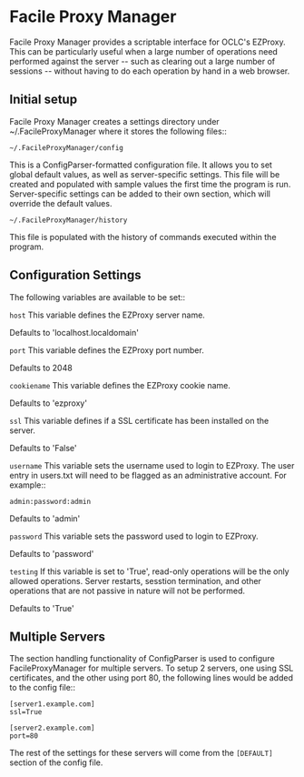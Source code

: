 # Facile Proxy Manager

Facile Proxy Manager provides a scriptable interface for OCLC's EZProxy.  This 
can be particularly useful when a large number of operations need performed
against the server --  such as clearing out a large number of sessions --
without having to do each operation by hand in a web browser.

## Initial setup

Facile Proxy Manager creates a settings directory under ~/.FacileProxyManager 
where it stores the following files::

`~/.FacileProxyManager/config`

This is a ConfigParser-formatted configuration file.  It allows you to set
global default values, as well as server-specific settings.  This file will be
created and populated with sample values the first time the program is run.
Server-specific settings can be added to their own section, which will
override the default values.

`~/.FacileProxyManager/history`

This file is populated with the history of commands executed within the
program.

## Configuration Settings

The following variables are available to be set::

`host`
This variable defines the EZProxy server name.

Defaults to 'localhost.localdomain'

`port`
This variable defines the EZProxy port number.

Defaults to 2048

`cookiename`
This variable defines the EZProxy cookie name.

Defaults to 'ezproxy'

`ssl`
This variable defines if a SSL certificate has been installed
on the server.

Defaults to 'False'

`username`
This variable sets the username used to login to EZProxy.  The
user entry in users.txt will need to be flagged as an administrative
account.  For example::

`admin:password:admin`

Defaults to 'admin'

`password`
This variable sets the password used to login to EZProxy.

Defaults to 'password'

`testing`
If this variable is set to 'True', read-only operations will be the
only allowed operations.  Server restarts, sesstion termination, and
other operations that are not passive in nature will not be performed.

Defaults to 'True'

## Multiple Servers

The section handling functionality of ConfigParser is used to configure 
FacileProxyManager for multiple servers.  To setup 2 servers, one using SSL
certificates, and the other using port 80, the following lines would be added
to the config file::

```
[server1.example.com]
ssl=True

[server2.example.com]
port=80
```

The rest of the settings for these servers will come from the `[DEFAULT]`
section of the config file.
